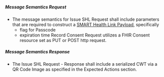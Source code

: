 

##### Message Semantics Request
- The message semantics for Issue SHL Request shall include parameters that are required to construct a [SMART Health Link Payload](https://build.fhir.org/ig/HL7/smart-health-cards-and-links/links-specification.html#construct-a-smart-health-link-payload), specifically
  - flag for Passcode
  - expiration time
Record Consent Request utilizes a FHIR Consent resource set as PUT or POST http request.


##### Message Semantics Response
- The Issue SHL Request - Response shall include a serialized CWT via a QR Code Image as specified in the Expected Actions section.

